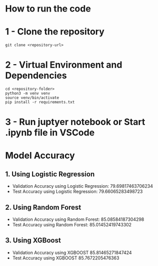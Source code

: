 # How to run the code

# 1 - Clone the repository
```
git clone <repository-url>
```

# 2 - Virtual Environment and Dependencies
```
cd <repository-folder>
python3 -m venv venv
source venv/bin/activate
pip install -r requirements.txt
```

# 3 - Run juptyer notebook or Start .ipynb file in VSCode


# Model Accuracy

## 1. Using Logistic Regression
- Validation Accuracy using Logistic Regression:  79.69817463706234
- Test Accuracy using Logistic Regression:  79.66065283498723

## 2. Using Random Forest
- Validation Accuracy using Random Forest:  85.08584187304298
- Test Accuracy using Random Forest:  85.01452419743302

## 3. Using XGBoost
- Validation Accuracy using XGBOOST  85.81465271847424
- Test Accuracy using XGBOOST  85.7672205476363
